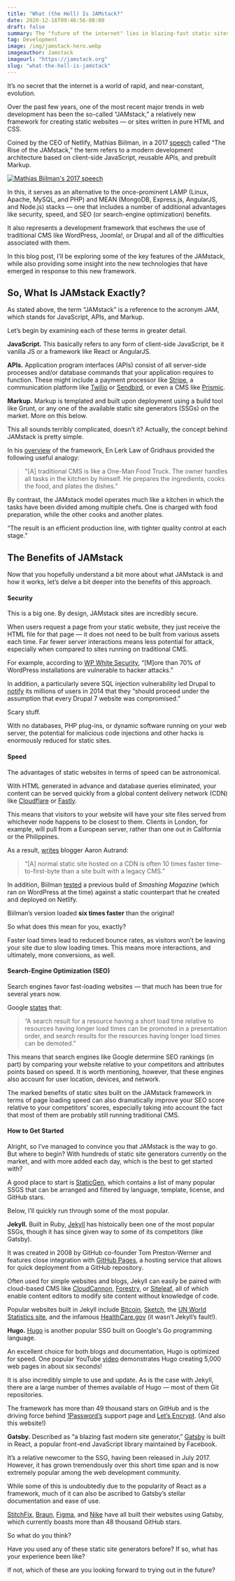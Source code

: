 ```yaml
---
title: "What (the Hell) Is JAMstack?"
date: 2020-12-16T09:46:56-08:00
draft: false
summary: The "future of the internet" lies in blazing-fast static sites powered by client-side JavaScript, APIs, and Markup.
tag: Development
image: /img/jamstack-hero.webp
imageauthor: Jamstack
imageurl: "https://jamstack.org"
slug: "what-the-hell-is-jamstack"
---
```


It’s no secret that the internet is a world of rapid, and near-constant, evolution.

Over the past few years, one of the most recent major trends in web development has been the so-called “JAMstack,” a relatively new framework for creating static websites — or sites written in pure HTML and CSS.

Coined by the CEO of Netlify, Mathias Biilman, in a 2017 [speech](https://www.youtube.com/watch?v=IbNvjNtL1Oo) called “The Rise of the JAMstack,” the term refers to a modern development architecture based on client-side JavaScript, reusable APIs, and prebuilt Markup.

[![Mathias Biilman's 2017 speech](https://img.youtube.com/vi/uWTMEDEPw8c/0.jpg)](https://www.youtube.com/watch?v=uWTMEDEPw8c)

In this, it serves as an alternative to the once-prominent LAMP (Linux, Apache, MySQL, and PHP) and MEAN (MongoDB, Express.js, AngularJS, and Node.js) stacks — one that includes a number of additional advantages like security, speed, and SEO (or search-engine optimization) benefits.

It also represents a development framework that eschews the use of traditional CMS like WordPress, Joomla!, or Drupal and all of the difficulties associated with them.

In this blog post, I’ll be exploring some of the key features of the JAMstack, while also providing some insight into the new technologies that have emerged in response to this new framework.

## So, What Is JAMstack Exactly?

As stated above, the term “JAMstack” is a reference to the acronym JAM, which stands for JavaScript, APIs, and Markup.

Let’s begin by examining each of these terms in greater detail.

**JavaScript.** This basically refers to any form of client-side JavaScript, be it vanilla JS or a framework like React or AngularJS.

**APIs.** Application program interfaces (APIs) consist of all server-side processes and/or database commands that your application requires to function. These might include a payment processor like [Stripe](https://stripe.com), a communication platform like [Twilio](https://twilio.com) or [Sendbird](https://sendbird.com), or even a CMS like [Prismic](https://prismic.io).

**Markup.** Markup is templated and built upon deployment using a build tool like Grunt, or any one of the available static site generators (SSGs) on the market. More on this below.

This all sounds terribly complicated, doesn’t it? Actually, the concept behind JAMstack is pretty simple.

In his [overview](https://www.gridhaus.com/blog/jamstack-modern-web-architecture-in-digestible-terms) of the framework, En Lerk Law of Gridhaus provided the following useful analogy:

> "[A] traditional CMS is like a One-Man Food Truck. The owner handles all tasks in the kitchen by himself. He prepares the ingredients, cooks the food, and plates the dishes.”

By contrast, the JAMstack model operates much like a kitchen in which the tasks have been divided among multiple chefs. One is charged with food preparation, while the other cooks and another plates.

“The result is an efficient production line, with tighter quality control at each stage.”

## The Benefits of JAMstack

Now that you hopefully understand a bit more about what JAMstack is and how it works, let’s delve a bit deeper into the benefits of this approach.

#### Security

This is a big one. By design, JAMstack sites are incredibly secure.

When users request a page from your static website, they just receive the HTML file for that page — it does not need to be built from various assets each time. Far fewer server interactions means less potential for attack, especially when compared to sites running on traditional CMS.

For example, according to [WP White Security](https://www.wpwhitesecurity.com/statistics-70-percent-wordpress-installations-vulnerable/), “[M]ore than 70% of WordPress installations are vulnerable to hacker attacks.”

In addition, a particularly severe SQL injection vulnerability led Drupal to [notify](https://blog.sucuri.net/2014/10/drupal-warns-every-drupal-7-website-was-compromised-unless-patched.html) its millions of users in 2014 that they “should proceed under the assumption that every Drupal 7 website was compromised.”

Scary stuff.

With no databases, PHP plug-ins, or dynamic software running on your web server, the potential for malicious code injections and other hacks is enormously reduced for static sites.

#### Speed

The advantages of static websites in terms of speed can be astronomical.

With HTML generated in advance and database queries eliminated, your content can be served quickly from a global content delivery network (CDN) like [Cloudflare](https://www.cloudflare.com/) or [Fastly](https://www.fastly.com/).

This means that visitors to your website will have your site files served from whichever node happens to be closest to them. Clients in London, for example, will pull from a European server, rather than one out in California or the Philippines.

As a result, [writes](https://www.netlify.com/blog/2016/05/18/9-reasons-your-site-should-be-static/) blogger Aaron Autrand:

> “[A] normal static site hosted on a CDN is often 10 times faster time-to-first-byte than a site built with a legacy CMS.”

In addition, Biilman [tested](https://builtvisible.com/go-static-try-jamstack/) a previous build of _Smashing Magazine_ (which ran on WordPress at the time) against a static counterpart that he created and deployed on Netlify.

Biilman’s version loaded **six times faster** than the original!

So what does this mean for you, exactly?

Faster load times lead to reduced bounce rates, as visitors won’t be leaving your site due to slow loading times. This means more interactions, and ultimately, more conversions, as well.

#### Search-Engine Optimization (SEO)

Search engines favor fast-loading websites — that much has been true for several years now.

Google [states](https://www.oncrawl.com/oncrawl-seo-thoughts/get-ready-speed-update-mobile/) that:

> “A search result for a resource having a short load time relative to resources having longer load times can be promoted in a presentation order, and search results for the resources having longer load times can be demoted.”

This means that search engines like Google determine SEO rankings (in part) by comparing your website relative to your competitors and attributes points based on speed. It is worth mentioning, however, that these engines also account for user location, devices, and network.

The marked benefits of static sites built on the JAMstack framework in terms of page loading speed can also dramatically improve your SEO score relative to your competitors’ scores, especially taking into account the fact that most of them are probably still running traditional CMS.

#### How to Get Started

Alright, so I’ve managed to convince you that JAMstack is the way to go. But where to begin? With hundreds of static site generators currently on the market, and with more added each day, which is the best to get started with?

A good place to start is [StaticGen](https://www.staticgen.com/), which contains a list of many popular SSGS that can be arranged and filtered by language, template, license, and GitHub stars.

Below, I’ll quickly run through some of the most popular.

**Jekyll.** Built in Ruby, [Jekyll](https://jekyllrb.com) has histoically been one of the most popular SSGs, though it has since given way to some of its competitors (like Gatsby).

It was created in 2008 by GitHub co-founder Tom Preston-Werner and features close integration with [GitHub Pages](https://pages.github.com/), a hosting service that allows for quick deployment from a GitHub repository.

Often used for simple websites and blogs, Jekyll can easily be paired with cloud-based CMS like [CloudCannon](https://cloudcannon.com), [Forestry](https://forestry.io), or [Siteleaf](https:siteleaf.com), all of which enable content editors to modify site content without knowledge of code.

Popular websites built in Jekyll include [Bitcoin](https://bitcoin.org), [Sketch](https://sketch.com), the [UN World Statistics site](https://unstats.un.org), and the infamous [HealthCare.gov](https://healthcare.gov) (it wasn’t Jekyll’s fault!).

**Hugo.** [Hugo](https://gohugo.io) is another popular SSG built on Google's Go programming language.

An excellent choice for both blogs and documentation, Hugo is optimized for speed. One popular YouTube [video](https://www.youtube.com/watch?v=CdiDYZ51a2o) demonstrates Hugo creating 5,000 web pages in about six seconds!

It is also incredibly simple to use and update. As is the case with Jekyll, there are a large number of themes available of Hugo — most of them Git repositories.

The framework has more than 49 thousand stars on GitHub and is the driving force behind [1Password’s](https://support.1password.com) support page and [Let’s Encrypt](https://letsencrypt.org). (And also this website!)

**Gatsby.** Described as “a blazing fast modern site generator,” [Gatsby](http://gatsbyjs.org) is built in React, a popular front-end JavaScript library maintained by Facebook.

It’s a relative newcomer to the SSG, having been released in July 2017. However, it has grown tremendously over this short time span and is now extremely popular among the web development community.

While some of this is undoubtedly due to the popularity of React as a framework, much of it can also be ascribed to Gatsby’s stellar documentation and ease of use.

[StitchFix](https://stitchfix.com), [Braun](https://us.braun.com), [Figma](https://figma.com), and [Nike](https://nike.com) have all built their websites using Gatsby, which currently boasts more than 48 thousand GitHub stars.

So what do you think?

Have you used any of these static site generators before? If so, what has your experience been like?

If not, which of these are you looking forward to trying out in the future?
